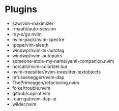 # Plugins

- szw/vim-maximizer
- rmaatti/auto-session
- ray-x/go.nvim
- nvim-pack/nvim-spectre
- tpope/vim-sleuth
- windwp/nvim-ts-autotag
- windwp/nvim-autopairs
- someone-stole-my-name/yaml-companion.nvim
- norcalli/nvim-colorizer.lua
- nvim-treesitter/nvim-treesitter-textobjects
- mfussenegger/nvim-dap
- ThePrimeagen/refactoring.nvim
- folke/trouble.nvim
- github/copilot.vim
- rcarriga/nvim-dap-ui
- wilder.nvim
